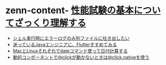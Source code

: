 # zenn-content- [性能試験の基本についてざっくり理解する](https://zenn.dev/captain_blue/articles/understand-the-basics-of-performance-test)
- [シェル実行時にエラーログのみ別ファイルに吐き出したい](https://zenn.dev/captain_blue/articles/redirect-error-log)
- [迷っているJavaエンジニアに、Flutterすすめてみる](https://zenn.dev/captain_blue/articles/java-programmer-meets-flutter)
- [MacとLinuxそれぞれでdateコマンド使って日付計算する](https://zenn.dev/captain_blue/articles/using-the-date-on-mac-and-linux)
- [動的コンポーネントで@clickが動かないときは@click.nativeを使う](https://zenn.dev/captain_blue/articles/nuxt-click-event-does-not-move)
<!-- LATEST_ARTICLES_END -->
